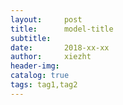 ```yaml
---
layout:     post
title:      model-title
subtitle:   
date:       2018-xx-xx
author:     xiezht
header-img: 
catalog: true
tags: tag1,tag2
---
```


